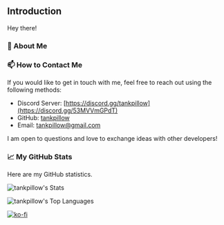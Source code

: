 ## Introduction
Hey there!

### 📑 About Me

### 📫 How to Contact Me
If you would like to get in touch with me, feel free to reach out using the following methods:

* Discord Server: [https://discord.gg/tankpillow](https://discord.gg/53MVVmGPdT)
* GitHub: [tankpillow](https://github.com/tankpillow)
* Email: [tankpillow@gmail.com](mailto:tankpillow@gmail.com)

I am open to questions and love to exchange ideas with other developers!

### 📈 My GitHub Stats
Here are my GitHub statistics.

![tankpillow's Stats](https://github-readme-stats.vercel.app/api?username=tankpillow&theme=dark&show_icons=true&hide_border=false&count_private=true)

![tankpillow's Top Languages](https://github-readme-stats.vercel.app/api/top-langs/?username=tankpillow&theme=dark&show_icons=true&hide_border=false&layout=compact)

[![ko-fi](https://ko-fi.com/img/githubbutton_sm.svg)](https://ko-fi.com/I2I4UQ6J4)
